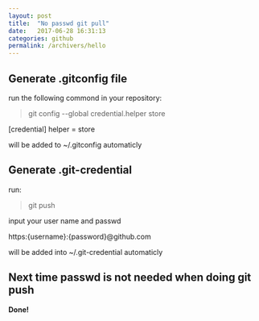 ```yaml
---
layout: post
title:  "No passwd git pull"
date:   2017-06-28 16:31:13
categories: github
permalink: /archivers/hello
---
```


## Generate .gitconfig file ##
run the following commond in your repository:

> git config --global credential.helper store

[credential]
    helper = store

will be added to ~/.gitconfig automaticly

## Generate .git-credential ##
run: 
> git push 

input your user name and passwd

https:{username}:{password}@github.com 

will be added into ~/.git-credential automaticly

## Next time passwd is not needed when doing git push ##
**Done!**
